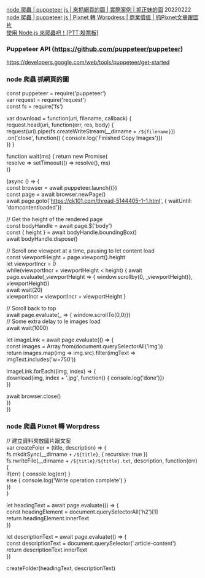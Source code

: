 
[node 爬蟲 | puppeteer js | 來抓網頁的圖 | 實際案例 | 抓正妹的圖](https://www.youtube.com/watch?v=m25RkljTUfY&t=2s&ab_channel=BigBoyCanCode)  20220222  
[node 爬蟲 | puppeteer js | Pixnet 轉 Worpdress | 商業價值 | 抓Pixnet文章跟圖片](https://www.youtube.com/watch?v=HQLd9NYCC0U&ab_channel=BigBoyCanCode)  
[使用 Node.js 來爬蟲吧！[PTT 股票板]](https://b-l-u-e-b-e-r-r-y.github.io/post/PTTCrawler/)  


### Puppeteer API (https://github.com/puppeteer/puppeteer)  
https://developers.google.com/web/tools/puppeteer/get-started  

### node 爬蟲 抓網頁的圖   

const puppeteer = require('puppeteer')  
var request = require('request')  
const fs = require('fs')  

var download = function(uri, filename, callback) {  
request.head(uri, function(err, res, body) {  
request(uri).pipe(fs.createWriteStream(__dirname + `/${filename}`))  
.on('close', function() { console.log('Finished Copy Images')})  
})
}  

function wait(ms) { return new Promise(  
resolve => setTimeout(() => resolve(), ms)  
)}  

(async () => {  
const browser = await puppeteer.launch({})  
const page = await browser.newPage()  
await page.goto('https://ck101.com/thread-5144405-1-1.html', { waitUntil: 'domcontentloaded'})  

// Get the height of the rendered page  
const bodyHandle = await page.$('body')  
const { height } = await bodyHandle.boundingBox()  
await bodyHandle.dispose()  

// Scroll one viewport at a time, pausing to let content load  
const viewportHeight = page.viewport().height  
let viewportIncr = 0  
while(viewportIncr + viewportHeight < height) {
await page.evaluate(_viewportHeight => {  window.scrollby(0, _viewportHeight)}, viewportHeight)}  
await wait(20)  
viewportIncr = viewportIncr + viewportHeight  }  

// Scroll back to top  
await page.evaluate(_ => { window.scrollTo(0,0)})  
// Some extra delay to le images load  
await wait(1000)

let imageLink = await page.evaluate(() => {  
const images = Array.from(document.querySelectorAll('img'))  
return images.map(img => img.src).filter(imgText => imgText.includes('w=750'))  

imageLink.forEach((img, index) => {  
download(img, index + '.jpg', function() { console.log('done')})  
})

await browser.close()  
})  
})  


### node 爬蟲 Pixnet 轉 Worpdress  

// 建立資料夾放圖片跟文案  
var createFoler = (title, description) => {  
fs.mkdirSync(__dirname + `/${title}`, { recursive: true })  
fs.rwriteFile(__dirname + `/${title}/${title}.txt`, description, function(err) {  
if(err) { console.log(err) }  
else { console.log('Write operation complete') }    
})  
}  

let headingText = await page.evaluate(() => {  
const headingElement = document.querySelectorAll('h2')[1]  
return headingElement.innerText  
})  

let descriptionText = await page.evaluate(() => {  
const descriptionText = document.querySelector('.article-content')  
return descriptionText.innerText  
})  

createFolder(headingText, descriptionText)  

















